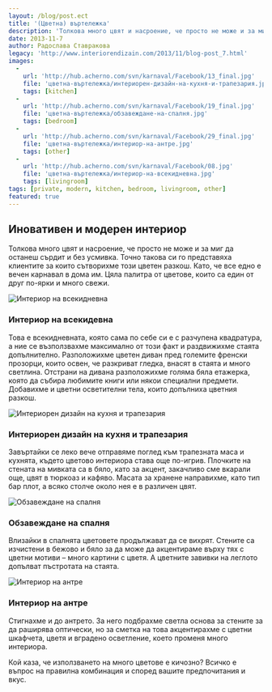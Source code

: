 ```yaml
---
layout: /blog/post.ect
title: '(Цветна) въртележка'
description: 'Толкова много цвят и насроение, че просто не може и за миг да останеш сърдит и без усмивка. Като, че все едно е вечен карнавал в дома им. Цяла палитра от цветове, които са един от друг по-ярки и много свежи.'
date: 2013-11-7
author: Радослава Ставракова
legacy: 'http://www.interiorendizain.com/2013/11/blog-post_7.html'
images:
  -
    url: 'http://hub.acherno.com/svn/karnaval/Facebook/13_final.jpg'
    file: 'цветна-въртележка/интериорен-дизайн-на-кухня-и-трапезария.jpg'
    tags: [kitchen]
  -
    url: 'http://hub.acherno.com/svn/karnaval/Facebook/19_final.jpg'
    file: 'цветна-въртележка/обзавеждане-на-спалня.jpg'
    tags: [bedroom]
  -
    url: 'http://hub.acherno.com/svn/karnaval/Facebook/29_final.jpg'
    file: 'цветна-въртележка/интериор-на-антре.jpg'
    tags: [other]
  -
    url: 'http://hub.acherno.com/svn/karnaval/Facebook/08.jpg'
    file: 'цветна-въртележка/интериор-на-всекидневна.jpg'
    tags: [livingroom]
tags: [private, modern, kitchen, bedroom, livingroom, other]
featured: true
---
```

## **Иновативен** и модерен **интериор**
Толкова много цвят и насроение, че просто не може и за миг да останеш сърдит и без усмивка. Точно такова си го представяха клиентите за които сътворихме този цветен разкош. Като, че все едно е вечен карнавал в дома им. Цяла палитра от цветове, които са един от друг по-ярки и много свежи.

![Интериор на всекидневна](цветна-въртележка/интериор-на-всекидневна.jpg)
### Интериор на **всекидевна**

Това е всекидневната, която сама по себе си е с разчупена квадратура, а ние се възползвахме максимално от този факт и раздвижихме стаята допълнително. Разположихме цветен диван пред големите френски прозорци, които освен, че разкриват гледка, внасят в стаята и много светлина. Отстрани на дивана разположихме голяма бяла етажерка, която да събира любимите книги или някои специални предмети. Добавихме и цветни осветителни тела, които допълниха цветния разкош.

![Интериорен дизайн на кухня и трапезария](цветна-въртележка/интериорен-дизайн-на-кухня-и-трапезария.jpg)
### Интериорен дизайн на **кухня и трапезария**

Завъртайки се леко вече отправяме поглед към трапезната маса и кухнята, където цветово интериора става още по-игрив. Плочките на стената на мивката са в бяло, като за акцент, закачливо сме вкарали още, цвят в тюркоаз и кафяво. Масата за хранене направихме, като тип бар плот, а всяко столче около нея е в различен цвят.

![Обзавеждане на спалня](цветна-въртележка/обзавеждане-на-спалня.jpg)
### Обзавеждане на **спалня**

Влизайки в спалнята цветовете продължават да се вихрят. Стените са изчистени в бежово и бяло за да може да акцентираме върху тях с цветни мотиви – много картини с цветя. А цветните завивки на леглото допълват пъстротата на стаята.

![Интериор на антре](цветна-въртележка/интериор-на-антре.jpg)
### Интериор на **антре**

Стигнахме и до антрето. За него подбрахме светла основа за стените за да раширява оптически, но за сметка на това акцентирахме с цветни шкафчета, цветя и вградено осветление, което променя много интериора.

Кой каза, че използването на много цветове е кичозно? Всичко е въпрос на правилна комбинация и според вашите предпочитания и вкус.